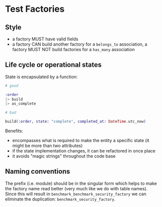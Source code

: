 # Test Factories

## Style

- a factory MUST have valid fields
- a factory CAN build another factory for a `belongs_to` association, a factory MUST NOT build
  factories for a `has_many` association

## Life cycle or operational states

State is encapsulated by a function:

```elixir
# good

:order
|> build
|> as_complete

# bad

build(:order, state: "complete", completed_at: DateTime.utc_now)
```

Benefits:

* encompasses what is required to make the entity a specific state \(it might be more than two attributes\)
* if the state implementation changes, it can be refactored in once place
* it avoids "magic strings" throughout the code base

## Naming conventions

The prefix (i.e. module) should be in the singular form which helps to make the factory name read
better (very much like we do with table names). Since this will result in
`benchmark_benchmark_security_factory` we can eliminate the duplication: `benchmark_security_factory`.
